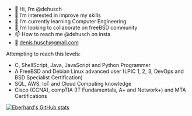 - 👋 Hi, I’m @dehusch
- 👀 I’m interested in improve my skills
- 🌱 I’m currently learning Computer Engineering
- 💞️ I’m looking to collaborate on freeBSD community
- 📫 How to reach me @dehusch on insta
- 📧 denis.husch@gmail.com

Attempting to reach this levels:
- C, ShellScript, Java, JavaScript and Python Programmer
- A FreeBSD and Debian Linux advanced user (LPIC 1, 2, 3, DevOps and BSD Specialist Certification)
- SQL, AWS, IoT and Cloud Computing knowledge
- Cisco (CCNA), compTIA (IT Fundamentals, A+ and Network+) and MTA Certifications

[![Eberhard's GitHub stats](https://github-readme-stats.vercel.app/api?username=dehusch)](https://github.com/anuraghazra/github-readme-stats)



<!---
dehusch/dehusch is a ✨ special ✨ repository because its `README.md` (this file) appears on your GitHub profile.
You can click the Preview link to take a look at your changes.
--->
